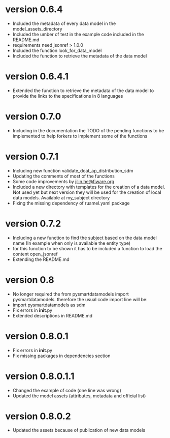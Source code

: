 # version 0.6.4
- Included the metadata of every data model in the model_assets_directory
- Included the umber of test in the example code included in the README.md
- requirements need jsonref > 1.0.0
- Included the function look_for_data_model
- Included the function to retrieve the metadata of the data model

# version 0.6.4.1
- Extended the function to retrieve the metadata of the data model to provide the links to the specifications in 8 languages

# version 0.7.0
- Including in the documentation the TODO of the pending functions to be implemented to help forkers to implement some of the functions

# version 0.7.1
- Including new function validate_dcat_ap_distribution_sdm
- Updating the comments of most of the functions
- Some code improvements by jilin.he@fiware.org
- Included a new directory with templates for the creation of a data model. Not used yet but next version they will be used for the creation of local data models. Available at my_subject directory
- Fixing the missing dependency of ruamel.yaml package

# version 0.7.2
- Including a new function to find the subject based on the data model name (In example when only is available the entity type)
- for this function to be shown it has to be included a function to load the content open_jsonref
- Extending the README.md  

# version 0.8
- No longer required the from pysmartdatamodels import pysmartdatamodels. therefore the usual code import line will be:
- import pysmartdatamodels as sdm
- Fix errors in __init__.py
- Extended descriptions in README.md 

# version 0.8.0.1
- Fix errors in __init__.py
- Fix missing packages in dependencies section

# version 0.8.0.1.1
- Changed the example of code (one line was wrong)
- Updated the model assets (attributes, metadata and official list)

# version 0.8.0.2
- Updated the assets because of publication of new data models

